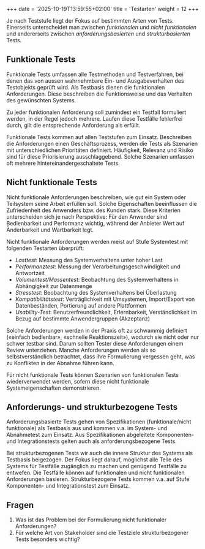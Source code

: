 +++
date = '2025-10-19T13:59:55+02:00'
title = 'Testarten'
weight = 12
+++

Je nach Teststufe liegt der Fokus auf bestimmten Arten von Tests. Einerseits unterscheidet man zwischen _funktionalen_ und _nicht funktionalen_ und andererseits zwischen _anforderungsbasierten_ und _strukturbasierten_ Tests.

## Funktionale Tests

Funktionale Tests umfassen alle Testmethoden und Testverfahren, bei denen das von aussen wahrnehmbare Ein- und Ausgabeverhalten des Testobjekts geprüft wird. Als Testbasis dienen die funktionalen Anforderungen. Diese beschreiben die Funktionsweise und das Verhalten des gewünschten Systems.

Zu jeder funktionalen Anforderung soll zumindest ein Testfall formuliert werden, in der Regel jedoch mehrere. Laufen diese Testfälle fehlerfrei durch, gilt die entsprechende Anforderung als erfüllt.

Funktionale Tests kommen auf allen Teststufen zum Einsatz. Beschreiben die Anforderungen einen Geschäftsprozess, werden die Tests als Szenarien mit unterschiedlichen Prioritäten definiert. Häufigkeit, Relevanz und Risiko sind für diese Priorisierung ausschlaggebend. Solche Szenarien umfassen oft mehrere hintereinandergeschaltete Tests.

## Nicht funktionale Tests

Nicht funktionale Anforderungen beschreiben, wie gut ein System oder Teilsystem seine Arbeit erfüllen soll. Solche Eigenschaften beeinflussen die Zufriedenheit des Anwenders bzw. des Kunden stark. Diese Kriterien unterscheiden sich je nach Perspektive: Für den Anwender sind Bedienbarkeit und Performanz wichtig, während der Anbieter Wert auf Änderbarkeit und Wartbarkeit legt.

Nicht funktionale Anforderungen werden meist auf Stufe Systemtest mit folgenden Testarten überprüft:

- _Lasttest_: Messung des Systemverhaltens unter hoher Last
- _Performanztest_: Messung der Verarbeitungsgeschwindigkeit und Antwortzeit
- _Volumentest/Massentest_: Beobachtung des Systemverhaltens in Abhängigkeit zur Datenmenge
- _Stresstest_: Beobachtung des Systemverhaltens bei Überlastung
- _Kompatibilitätstest_: Verträglichkeit mit Umsystemen, Import/Export von Datenbeständen, Portierung auf andere Plattformen
- _Usability-Test_: Benutzerfreundlichkeit, Erlernbarkeit, Verständlichkeit im Bezug auf bestimmte Anwendergruppen (Akzeptanz)

Solche Anforderungen werden in der Praxis oft zu schwammig definiert («einfach bedienbar», «schnelle Reaktionszeit»), wodurch sie nicht oder nur schwer testbar sind. Darum sollten Tester diese Anforderungen einem Review unterziehen. Manche Anforderungen werden als so selbstverständlich betrachtet, dass ihre Formulierung vergessen geht, was zu Konflikten in der Abnahme führen kann.

Für nicht funktionale Tests können Szenarien von funktionalen Tests wiederverwendet werden, sofern diese nicht funktionale Systemeigenschaften demonstrieren.

## Anforderungs- und strukturbezogene Tests

Anforderungsbasierte Tests gehen von Spezifikationen (funktionale/nicht funktionale) als Testbasis aus und kommen v.a. im System- und Abnahmetest zum Einsatz. Aus Spezifikationen abgeleitete Komponenten- und Integrationstests gelten auch als anforderungsbezogene Tests.

Bei strukturbezogenen Tests wir auch die innere Struktur des Systems als Testbasis beigezogen. Der Fokus liegt darauf, möglichst alle Teile des Systems für Testfälle zugänglich zu machen und genügend Testfälle zu entwefen. Die Testfälle können auf funktionalen und nicht funktionalen Anforderungen basieren. Strukturbezogene Tests kommen v.a. auf Stufe Komponenten- und Integrationstest zum Einsatz.

## Fragen

1. Was ist das Problem bei der Formulierung nicht funktionaler Anforderungen?
1. Für welche Art von Stakeholder sind die Testziele strukturbezogener Tests besonders wichtig?
